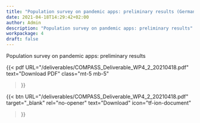 ```yaml
---
title: "Population survey on pandemic apps: preliminary results (German)"
date: 2021-04-18T14:29:42+02:00
author: Admin
description: "Population survey on pandemic apps: preliminary results"
workpackage: 4
draft: false
---
```


Population survey on pandemic apps: preliminary results

{{< pdf
    URL="/deliverables/COMPASS_Deliverable_WP4_2_20210418.pdf"
    text="Download PDF"
    class="mt-5 mb-5"
>}}


{{< btn
        URL="/deliverables/COMPASS_Deliverable_WP4_2_20210418.pdf"
        target="_blank"
        rel="no-opener"
        text="Download"
        icon="tf-ion-document"
>}}
